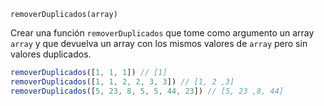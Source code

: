 `removerDuplicados(array)`


Crear una función `removerDuplicados` que tome como argumento un array `array` y que devuelva un array con los mismos valores de `array` pero sin valores duplicados.

```javascript
removerDuplicados([1, 1, 1]) // [1]
removerDuplicados([1, 1, 2, 2, 3, 3]) // [1, 2 ,3]
removerDuplicados([5, 23, 8, 5, 5, 44, 23]) // [5, 23 ,8, 44]
```